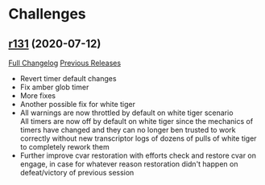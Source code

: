 # <DBM> Challenges

## [r131](https://github.com/DeadlyBossMods/DBM-Challenges/tree/r131) (2020-07-12)
[Full Changelog](https://github.com/DeadlyBossMods/DBM-Challenges/compare/r130...r131) [Previous Releases](https://github.com/DeadlyBossMods/DBM-Challenges/releases)

- Revert timer default changes  
- Fix amber glob timer  
- More fixes  
- Another possible fix for white tiger  
- All warnings are now throttled by default on white tiger scenario  
    All timers are now off by default on white tiger since the mechanics of timers have changed and they can no longer ben trusted to work correctly without new transcriptor logs of dozens of pulls of white tiger to completely rework them  
- Further improve cvar restoration with efforts check and restore cvar on engage, in case for whatever reason restoration didn't happen on defeat/victory of previous session  
